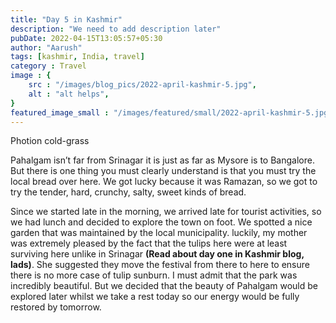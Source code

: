 ```yaml
---
title: "Day 5 in Kashmir"
description: "We need to add description later"
pubDate: 2022-04-15T13:05:57+05:30
author: "Aarush"
tags: [kashmir, India, travel]
category : Travel
image : {
    src : "/images/blog_pics/2022-april-kashmir-5.jpg",
    alt : "alt helps",
}
featured_image_small : "/images/featured/small/2022-april-kashmir-5.jpg"
---
```

Photion cold-grass  

Pahalgam isn’t far from Srinagar it is just as far as Mysore is to Bangalore. But there is one thing you must clearly understand is that you must try the local bread over here. We got lucky because it was Ramazan, so we got to try the tender, hard, crunchy, salty, sweet kinds of bread. 

Since we started late in the morning, we arrived late for tourist activities, so we had lunch and decided to explore the town on foot. We spotted a nice garden that was maintained by the local municipality. luckily, my mother was extremely pleased by the fact that the tulips here were at least surviving here unlike in Srinagar **(Read about day one in Kashmir blog, lads)**. She suggested they move the festival from there to here to ensure there is no more case of tulip sunburn. I must admit that the park was incredibly beautiful. But we decided that the beauty of Pahalgam would be explored later whilst we take a rest today so our energy would be fully restored by tomorrow.
